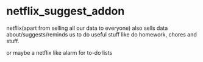 # netflix_suggest_addon
netflix(apart from selling all our data to everyone) also sells data about/suggests/reminds us to do useful stuff like do homework, chores and stuff.

or maybe a netflix like alarm for to-do lists 
